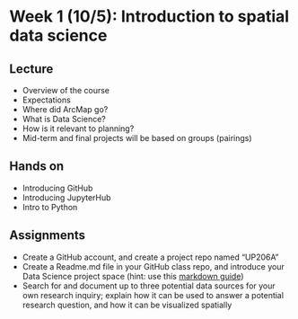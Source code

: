 # Week 1 (10/5): Introduction to spatial data science

## Lecture
- Overview of the course
- Expectations
- Where did ArcMap go?
- What is Data Science?
- How is it relevant to planning?
- Mid-term and final projects will be based on groups (pairings)
## Hands on
- Introducing GitHub
- Introducing JupyterHub
- Intro to Python
## Assignments
- Create a GitHub account, and create a project repo named “UP206A”
- Create a Readme.md file in your GitHub class repo, and introduce your Data Science project space (hint: use this [markdown guide](https://guides.github.com/features/mastering-markdown/))
- Search for and document up to three potential data sources for your own research inquiry; explain how it can be used to answer a potential research question, and how it can be visualized spatially

